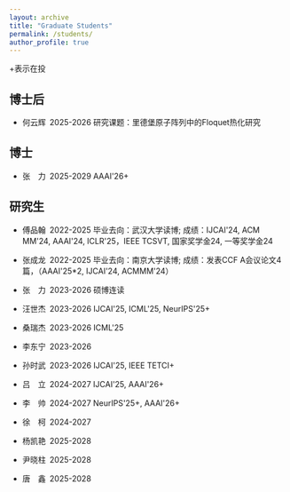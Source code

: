 ```yaml
---
layout: archive
title: "Graduate Students"
permalink: /students/
author_profile: true
---
```

+表示在投


博士后
------
* 何云辉&#8194;2025-2026 研究课题：里德堡原子阵列中的Floquet热化研究

博士
------
* 张&#8195;力&#8194;2025-2029 AAAI'26+

研究生
------
* 傅品翰&#8194;2022-2025 毕业去向：武汉大学读博; 成绩：IJCAI'24, ACM MM'24, AAAI'24, ICLR'25，IEEE TCSVT, 国家奖学金24, 一等奖学金24
* 张成龙&#8194;2022-2025 毕业去向：南京大学读博; 成绩：发表CCF A会议论文4篇，（AAAI'25*2, IJCAI'24, ACMMM'24）
* 张&#8195;力&#8194;2023-2026 硕博连读
* 汪世杰&#8194;2023-2026 IJCAI'25, ICML'25, NeurIPS'25+
* 桑瑞杰&#8194;2023-2026 ICML'25
* 李东宁&#8194;2023-2026
* 孙时武&#8194;2023-2026 IJCAI'25, IEEE TETCI+
* 吕&#8195;立&#8194;2024-2027 IJCAI'25, AAAI'26+
* 李&#8195;帅&#8194;2024-2027 NeurIPS'25+, AAAI'26+
* 徐&#8195;柯&#8194;2024-2027
* 杨凯艳&#8194;2025-2028
* 尹晓柱&#8194;2025-2028
* 唐&#8195;鑫&#8194;2025-2028



  <!--
&#160; 空一格
&#8194; 空两格
&#8195; 空四格
注意：不要漏掉分号
-->
